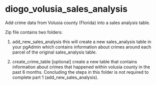 # diogo_volusia_sales_analysis
Add crime data from Volusia county (Florida) into a sales analysis table.

Zip file contains two folders:

1. add_new_sales_analysis
  this will create a new sales_analysis table in your pgAdmin which contains information about crimes around each parcel of the original sales_analysis table.
 
2. create_crime_table [optional]
  create a new table that contains information about crimes that happened within volusia county in the past 6 months. Concluding the steps in this folder is not
  required to complete part 1 (add_new_sales_analysis).
